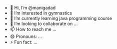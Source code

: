 - 👋 Hi, I’m @manigadad
- 👀 I’m interested in gymnastics
- 🌱 I’m currently learning java programming course
- 💞️ I’m looking to collaborate on ...
- 📫 How to reach me ...
- 😄 Pronouns: ...
- ⚡ Fun fact: ...

<!---
manigadad/manigadad is a ✨ special ✨ repository because its `README.md` (this file) appears on your GitHub profile.
You can click the Preview link to take a look at your changes.
--->
